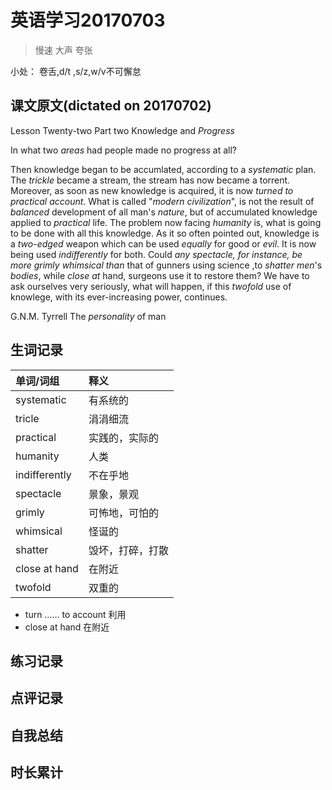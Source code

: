 # 英语学习20170703

> 慢速 大声 夸张

小处： 卷舌,d/t ,s/z,w/v不可懈怠

## 课文原文(dictated on 20170702)

Lesson Twenty-two  Part two  Knowledge and _Progress_

In what two _areas_ had people made no progress at all?

Then knowledge began to be accumlated, according to a _systematic_ plan.
The _trickle_ became a stream,  the stream has now became a torrent.
Moreover, as soon as new knowledge is acquired, it is now _turned to practical account_.
What is called "_modern civilization_", is not the result of _balanced_ development of all man's _nature_, but of accumulated knowledge applied to _practical_ life.
The problem now facing _humanity_ is, what is going to be done with all this knowledge.
As it so often pointed out, knowledge is a _two-edged_ weapon which can be used _equally_ for good or _evil_.
It is now being used _indifferently_ for both.
Could _any spectacle, for instance, be more grimly whimsical_ _than_ that of gunners using science ,to _shatter_ _men_'s _bodies_, while _close at_ hand, surgeons use it to restore them?
We have to ask ourselves very seriously, what will happen, if this _twofold_ use of knowlege, with its ever-increasing power, continues.

G.N.M. Tyrrell  The _personality_ of man

## 生词记录
| 单词/词组 | 释义   |
| :---- | :--- |
| systematic | 有系统的 |
| tricle | 涓涓细流 |
| practical | 实践的，实际的 |
| humanity | 人类 |
| indifferently | 不在乎地 |
| spectacle | 景象，景观 |
| grimly | 可怖地，可怕的 |
| whimsical | 怪诞的 |
| shatter | 毁坏，打碎，打散 |
| close at hand | 在附近 |
| twofold | 双重的 |

* turn …… to account 利用
* close at hand 在附近

## 练习记录

## 点评记录

## 自我总结

## 时长累计
